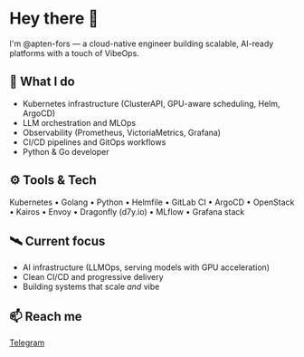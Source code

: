 # Hey there 👋  
I'm @apten-fors — a cloud-native engineer building scalable, AI-ready platforms with a touch of VibeOps.

## 🧠 What I do
- Kubernetes infrastructure (ClusterAPI, GPU-aware scheduling, Helm, ArgoCD)
- LLM orchestration and MLOps
- Observability (Prometheus, VictoriaMetrics, Grafana)
- CI/CD pipelines and GitOps workflows
- Python & Go developer

## ⚙️ Tools & Tech
Kubernetes • Golang • Python • Helmfile • GitLab CI • ArgoCD • OpenStack • Kairos • Envoy • Dragonfly (d7y.io) • MLflow • Grafana stack

## 🛰️ Current focus
- AI infrastructure (LLMOps, serving models with GPU acceleration)  
- Clean CI/CD and progressive delivery  
- Building systems that scale *and* vibe  

## 📫 Reach me
[Telegram](https://t.me/apten_fors)


<!---
apten-fors/apten-fors is a ✨ special ✨ repository because its `README.md` (this file) appears on your GitHub profile.
You can click the Preview link to take a look at your changes.
--->
